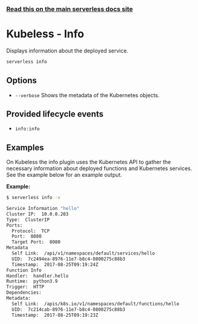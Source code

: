 <!--
title: Serverless Framework Commands - Kubeless - Info
menuText: info
menuOrder: 5
description: Display information about your deployed service and the Kubeless Functions it contains.
layout: Doc
-->

<!-- DOCS-SITE-LINK:START automatically generated  -->

### [Read this on the main serverless docs site](https://www.serverless.com/framework/docs/providers/kubeless/cli-reference/info)

<!-- DOCS-SITE-LINK:END -->

# Kubeless - Info

Displays information about the deployed service.

```bash
serverless info
```

## Options

- `--verbose` Shows the metadata of the Kubernetes objects.

## Provided lifecycle events

- `info:info`

## Examples

On Kubeless the info plugin uses the Kubernetes API to gather the necessary
information about deployed functions and Kubernetes services. See the example
below for an example output.

**Example:**

```bash
$ serverless info -v

Service Information "hello"
Cluster IP:  10.0.0.203
Type:  ClusterIP
Ports:
  Protocol:  TCP
  Port:  8080
  Target Port:  8080
Metadata
  Self Link:  /api/v1/namespaces/default/services/hello
  UID:  7c2494ea-8976-11e7-b8c4-0800275c88b3
  Timestamp:  2017-08-25T09:19:24Z
Function Info
Handler:  handler.hello
Runtime:  python3.9
Trigger:  HTTP
Dependencies:
Metadata:
  Self Link:  /apis/k8s.io/v1/namespaces/default/functions/hello
  UID:  7c214cab-8976-11e7-b8c4-0800275c88b3
  Timestamp:  2017-08-25T09:19:23Z
```
